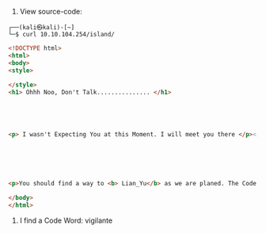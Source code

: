 1) View source-code:
```
┌──(kali㉿kali)-[~]
└─$ curl 10.10.104.254/island/ 
```
```html
<!DOCTYPE html>
<html>
<body>
<style>
 
</style>
<h1> Ohhh Noo, Don't Talk............... </h1>





<p> I wasn't Expecting You at this Moment. I will meet you there </p><!-- go!go!go! -->






<p>You should find a way to <b> Lian_Yu</b> as we are planed. The Code Word is: </p><h2 style="color:white"> vigilante</style></h2>

</body>
</html>
```

1) I find a Code Word: vigilante